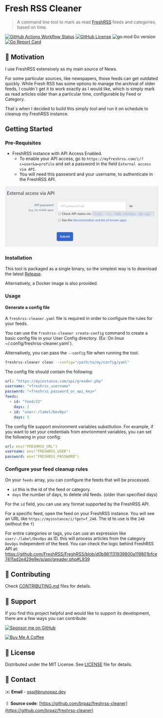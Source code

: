 # Fresh RSS Cleaner

> A command line tool to mark as read [FreshRSS](https://www.freshrss.org/) feeds and categories, based on time.

[![GitHub Actions Workflow Status](https://img.shields.io/github/actions/workflow/status/brpaz/freshrss-cleaner/CI.yml?style=for-the-badge)](https://github.com/brpaz/freshrss-cleaner/actions/CI.yml)
[![GitHub License](https://img.shields.io/github/license/brpaz/freshrss-cleaner?style=for-the-badge)](LICENSE)
![go.mod Go version](https://img.shields.io/github/go-mod/go-version/brpaz/freshrss-cleaner?style=for-the-badge)
[![Go Report Card](https://goreportcard.com/badge/github.com/brpaz/freshrss-cleaner?style=for-the-badge)](https://goreportcard.com/report/github.com/brpaz/freshrss-cleaner)

## 🎯 Motivation

I use FreshRSS extensively as my main source of News.

For some particular sources, like newspapers, those feeds can get outdated quickly. While Fresh RSS has some options to manage the archival of older feeds, I couldn´t get it to work exactly as I would like, which is simply mark as read articles older than a particular time, configurable by Feed or Category.

That´s when I decided to build this simply tool and run it on schedule to cleanup my FreshRSS instance.

## Getting Started

### Pre-Requisites

- FreshRSS instance with API Access Enabled.
  - To enable your API access, go to `https://myfreshrss.com/i/?c=user&a=profile` and set a password in the field `External access via API`.
  - You will need this password and your username, to authenticate in the FreshRSS API.

![Image](./docs/assets/external_api_access.png)

### Installation

This tool is packaged as a single binary, so the simplest way is to download the latest [Release](https://github.com/brpaz/freshrss-cleaner/releases).

Alternatively, a Docker image is also provided.

### Usage

#### Generate a config file

A `freshrss-cleaner.yaml` file is required in order to configure the rules for your feeds.

You can use the `freshrss-cleaner create-config` command to create a basic config file in your User Config directory. (Ex: On linux ~/.config/freshrss-cleaner.yaml`).

Alternatively, you can pass the `--config` file when running the tool.

```sh
freshrss-cleaner clean --config="/path/to/my/config/yaml"
```

The config file should contain the following:

```yaml
url: "https://myinstance.com/api/greader.php"
username: "<freshrss_username"
password: "<freshrss_password_or_api_key>"
feeds:
  - id: "feed/22"
    days: 2
  - id: "user/-/label/DevOps"
    days: 5
```

The config file support environment variables substitution. For example, if you want to set your credentials from envrionment variables, you can set the following in your config:

```yaml
url: env("FRESHRSS_URL")
username: env("FRESHRSS_USER")
password: env("FRESHRSS_PASSWORD")
```

### Configure your feed cleanup rules

On your `feeds` array, you can configure the feeds that will be processed.

- `id` this is the id of the feed or category.
- `days` the number of days, to delete old feeds. (older than specified days)

For the `id` field, you can use any format supported by the FreshRSS API.

For a specific feed, open the feed on your FreshRSS instance. You will see an URL like `https://myinstance/i/?get=f_248`. The id to use is the `248` (without the `f`)

For entire categories or tags, you can use an expression like `user/-/label/DevOps` as ID. this will process articles from the category `DevOps` independent of the feed. You can check the logic behind FreshRSS API at: https://github.com/FreshRSS/FreshRSS/blob/d0b961131939800a119801bfce7411ad2e429e9e/p/api/greader.php#L939



## 🤝 Contributing

Check [CONTRIBUTING.md](CONTRIBUTING.md) files for details.

## 🫶 Support

If you find this project helpful and would like to support its development, there are a few ways you can contribute:

[![Sponsor me on GitHub](https://img.shields.io/badge/Sponsor-%E2%9D%A4-%23db61a2.svg?&logo=github&logoColor=red&&style=for-the-badge&labelColor=white)](https://github.com/sponsors/brpaz)

<a href="https://www.buymeacoffee.com/Z1Bu6asGV" target="_blank"><img src="https://www.buymeacoffee.com/assets/img/custom_images/orange_img.png" alt="Buy Me A Coffee" style="height: auto !important;width: auto !important;" ></a>


## 📃 License

Distributed under the MIT License. See [LICENSE](LICENSE) file for details.

## 📩 Contact

✉️ **Email** - [oss@brunopaz.dev](oss@brunopaz.dev)

🖇️ **Source code**: [https://github.com/brpaz/freshrss-cleaner](https://github.com/brpaz/freshrss-cleaner)




